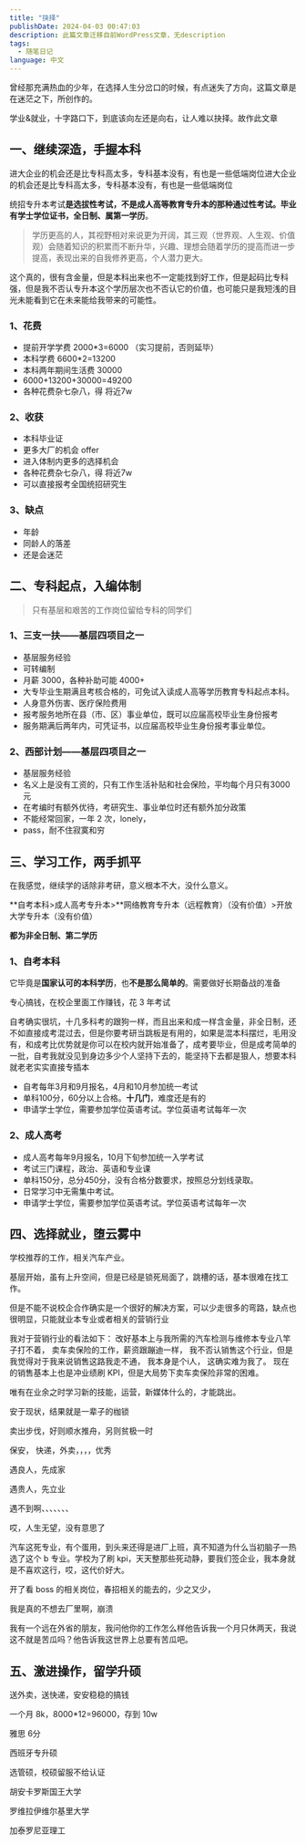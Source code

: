 ```yaml
---
title: "抉择"
publishDate: 2024-04-03 00:47:03 
description: 此篇文章迁移自前WordPress文章，无description
tags:
  - 随笔日记
language: 中文
---
```


曾经那充满热血的少年，在选择人生分岔口的时候，有点迷失了方向，这篇文章是在迷茫之下，所创作的。

学业&就业，十字路口下，到底该向左还是向右，让人难以抉择。故作此文章

## 一、继续深造，手握本科

进大企业的机会还是比专科高太多，专科基本没有，有也是一些低端岗位进大企业的机会还是比专科高太多，专科基本没有，有也是一些低端岗位

统招专升本考试**是选拔性考试，**不是成人高等教育专升本的那种**通过性考试。**毕业有学士学位证书，全日制、属**第一学历**。

> 学历更高的人，其视野相对来说更为开阔，其三观（世界观、人生观、价值观）会随着知识的积累而不断升华，兴趣、理想会随着学历的提高而进一步提高，表现出来的自我修养更高，个人潜力更大。

这个真的，很有含金量，但是本科出来也不一定能找到好工作，但是起码比专科强，但是我不否认专升本这个学历层次也不否认它的价值，也可能只是我短浅的目光未能看到它在未来能给我带来的可能性。

### 1、花费

- 提前开学学费 2000\*3=6000 （实习提前，否则延毕）
- 本科学费 6600\*2=13200
- 本科两年期间生活费 30000
- 6000+13200+30000=49200
- 各种花费杂七杂八，得 将近7w

### 2、收获

- 本科毕业证
- 更多大厂的机会 offer
- 进入体制内更多的选择机会
- 各种花费杂七杂八，得 将近7w
- 可以直接报考全国统招研究生

### 3、缺点

- 年龄
- 同龄人的落差
- 还是会迷茫

## 二、专科起点，入编体制

> 只有基层和艰苦的工作岗位留给专科的同学们

### 1、三支一扶——基层四项目之一

- 基层服务经验
- 可转编制
- 月薪 3000，各种补助可能 4000+
- 大专毕业生期满且考核合格的，可免试入读成人高等学历教育专科起点本科。
- 人身意外伤害、医疗保险费用
- 报考服务地所在县（市、区）事业单位，既可以应届高校毕业生身份报考
- 服务期满后两年内，可凭证书，以应届高校毕业生身份报考事业单位。

### 2、西部计划——基层四项目之一

- 基层服务经验
- 名义上是没有工资的，只有工作生活补贴和社会保险，平均每个月只有3000元
- 在考编时有额外优待，考研究生、事业单位时还有额外加分政策
- 不能经常回家，一年 2 次，lonely，
- pass，耐不住寂寞和穷

## 三、学习工作，两手抓平

在我感觉，继续学的话除非考研，意义根本不大，没什么意义。

**自考本科>成人高考专升本>**网络教育专升本（远程教育）（没有价值）>开放大学专升本（没有价值）

**都为非全日制、第二学历**

### 1、自考本科

它毕竟是**国家认可的本科学历**，也**不是那么简单的**。需要做好长期备战的准备

专心搞钱，在校企里面工作赚钱，花 3 年考试

自考确实很坑，十几多科考的跟狗一样，而且出来和成一样含金量，非全日制，还不如直接成考混过去，但是你要考研当跳板是有用的，如果是混本科摆烂，毛用没有，和成考比优势就是你可以在校内就开始准备了，成考要毕业，但是成考简单的一批，自考我就没见到身边多少个人坚持下去的，能坚持下去都是狠人，想要本科就老老实实直接专插本

- 自考每年3月和9月报名，4月和10月参加统一考试
- 单科100分，60分以上合格。**十几门**，难度还是有的
- 申请学士学位，需要参加学位英语考试。学位英语考试每年一次

### 2、成人高考

- 成人高考每年9月报名，10月下旬参加统一入学考试
- 考试三门课程，政治、英语和专业课
- 单科150分，总分450分，没有合格分数要求，按照总分划线录取。
- 日常学习中无需集中考试。
- 申请学士学位，需要参加学位英语考试。学位英语考试每年一次

## 四、选择就业，堕云雾中

学校推荐的工作，相关汽车产业。

基层开始，虽有上升空间，但是已经是锁死局面了，跳槽的话，基本很难在找工作。

但是不能不说校企合作确实是一个很好的解决方案，可以少走很多的弯路，缺点也很明显，只能就业本专业或者相关的营销行业

我对于营销行业的看法如下： 改好基本上与我所需的汽车检测与维修本专业八竿子打不着， 卖车卖保险的工作，薪资跟蹦迪一样， 我不否认销售这个行业，但是我觉得对于我来说销售这路我走不通， 我本身是个i人， 这确实难为我了。 现在的销售基本上也是冲业绩刷 KPI，但是大局势下卖车卖保险非常的困难。

唯有在业余之时学习新的技能，运营，新媒体什么的，才能跳出。

安于现状，结果就是一辈子的枷锁

卖出步伐，好则顺水推舟，另则贫极一时

保安， 快递，外卖，，，，优秀

遇良人，先成家

遇贵人，先立业

遇不到啊、、、、、、、

哎，人生无望，没有意思了

汽车这死专业，有个蛋用，到头来还得是进厂上班，真不知道为什么当初脑子一热选了这个 b 专业。学校为了刷 kpi，天天整那些死动静，要我们签企业，我本身就是不喜欢这行，哎，这代价好大。

开了看 boss 的相关岗位，春招相关的能去的，少之又少，

我是真的不想去厂里啊，崩溃

我有一个远在外省的朋友，我问他你的工作怎么样他告诉我一个月只休两天，我说这不就是苦瓜吗？他告诉我这世界上总要有苦瓜吧。

## 五、激进操作，留学升硕

送外卖，送快递，安安稳稳的搞钱

一个月 8k，8000\*12=96000，存到 10w

雅思 6分

西班牙专升硕

选管硕，校硕留服不给认证

胡安卡罗斯国王大学

罗维拉伊维尔基里大学

加泰罗尼亚理工

